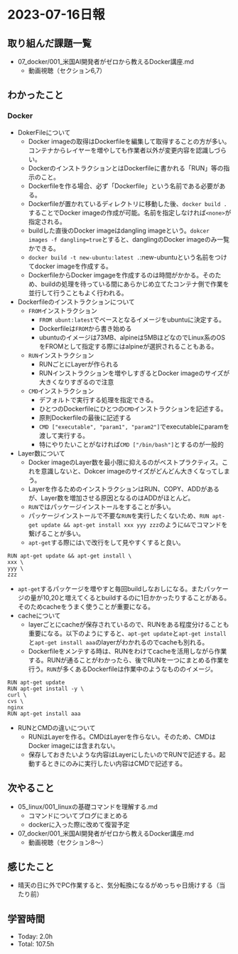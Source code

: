 # 2023-07-16日報

## 取り組んだ課題一覧
* 07_docker/001_米国AI開発者がゼロから教えるDocker講座.md
  * 動画視聴（セクション6,7）

## わかったこと
### Docker
* DokerFileについて
  * Docker iｍageの取得はDockerfileを編集して取得することの方が多い。コンテナからレイヤーを増やしても作業者以外が変更内容を認識しづらい。
  * DockerのインストラクションとはDockerfileに書かれる「RUN」等の指示のこと。
  * Dockerfileを作る場合、必ず「Dockerfile」という名前である必要がある。
  * Dockerfileが置かれているディレクトリに移動した後、`docker build .`することでDocker imageの作成が可能。名前を指定しなければ`<none>`が指定される。
  * buildした直後のDocker imageはdangling imageという。`dokcer images -f dangling=true`とすると、danglingのDocker imageのみ一覧かできる。
  * `docker build -t new-ubuntu:latest .`:new-ubuntuという名前をつけてdocker imageを作成する。
  * DockerfileからDocker imgageを作成するのは時間がかかる。そのため、buildの処理を待っている間にあらかじめ立てたコンテナ側で作業を並行して行うこともよく行われる。
* Dockerfileのインストラクションについて
  * `FROM`インストラクション
    * `FROM ubunt:latest`でベースとなるイメージをubuntuに決定する。
    * Dockerfileは`FROM`から書き始める
    * ubuntuのイメージは73MB、alpineは5MBほどなのでLinux系のOSをFROMとして指定する際にはalpineが選択されることもある。
  * `RUN`インストラクション
    * RUNごとにLayerが作られる
    * RUNインストラクションを増やしすぎるとDocker imageのサイズが大きくなりすぎるので注意
  * `CMD`インストラクション
    * デフォルトで実行する処理を指定できる。
    * ひとつのDockerfileにひとつの`CMD`インストラクションを記述する。
    * 原則Dockerfileの最後に記述する
    * `CMD ["executable", "param1", "param2"]`でexecutableにparamを渡して実行する。
    * 特にやりたいことがなければ`CMD ["/bin/bash"]`とするのが一般的
* Layer数について
  * Docker imageのLayer数を最小限に抑えるのがベストプラクティス。これを意識しないと、Dokcer imageのサイズがどんどん大きくなってしまう。
  * Layerを作るためのインストラクションはRUN、COPY、ADDがあるが、Layer数を増加させる原因となるのはADDがほとんど。
  * `RUN`ではパッケージインストールをすることが多い。
  * パッケージインストールで不要な`RUN`を実行したくないため、`RUN apt-get update && apt-get install xxx yyy zzz`のように`&&`でコマンドを繋げることが多い。
  * `apt-get`する際には`\`で改行をして見やすくすると良い。
```
RUN apt-get update && apt-get install \
xxx \
yyy \
zzz
```

  * `apt-get`するパッケージを増やすと毎回buildしなおしになる。またパッケージの量が10,20と増えてくるとbuildするのに1日かかったりすることがある。そのためcacheをうまく使うことが重要になる。
* cacheについて
  * layerごとにcacheが保存されているので、RUNをある程度分けることも重要になる。以下のようにすると、`apt-get update`と`apt-get install`と`apt-get install aaa`のlayerがわかれるのでcacheも別れる。
  * Dockerfileをメンテする時は、RUNをわけてcacheを活用しながら作業する。RUNが通ることがわかったら、後でRUNを一つにまとめる作業を行う。`RUN`が多くあるDockerfileは作業中のようなもののイメージ。

```
RUN apt-get update
RUN apt-get install -y \
curl \
cvs \
nginx
RUN apt-get install aaa
```

* RUNとCMDの違いについて
  * RUNはLayerを作る。CMDはLayerを作らない。そのため、CMDはDocker imageには含まれない。
  * 保存しておきたいような内容はLayerにしたいのでRUNで記述する。起動するときにのみに実行したい内容はCMDで記述する。


## 次やること
* 05_linux/001_linuxの基礎コマンドを理解する.md
  * コマンドについてブログにまとめる
  * dockerに入った際に改めて復習予定
* 07_docker/001_米国AI開発者がゼロから教えるDocker講座.md
  * 動画視聴（セクション8〜）

## 感じたこと
* 晴天の日に外でPC作業すると、気分転換になるがめっちゃ日焼けする（当たり前）

## 学習時間
* Today: 2.0h
* Total: 107.5h